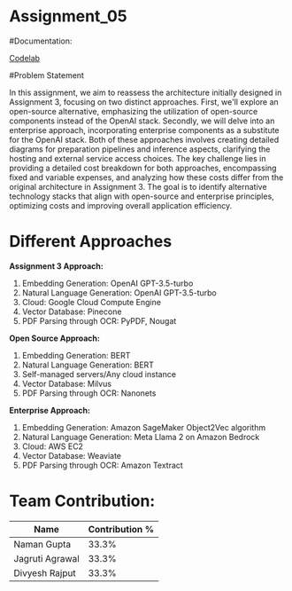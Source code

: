 # Assignment_05

#Documentation: 

[Codelab](https://codelabs-preview.appspot.com/?file_id=1Bg3zzbtiD4Ffq-TfRzreiTfZmB-cUurx5_3hZL0qs8k#0)

#Problem Statement

In this assignment, we aim to reassess the architecture initially designed in Assignment 3, focusing on two distinct approaches. First, we'll explore an open-source alternative, emphasizing the utilization of open-source components instead of the OpenAI stack. Secondly, we will delve into an enterprise approach, incorporating enterprise components as a substitute for the OpenAI stack. Both of these approaches involves creating detailed diagrams for preparation pipelines and inference aspects, clarifying the hosting and external service access choices. The key challenge lies in providing a detailed cost breakdown for both approaches, encompassing fixed and variable expenses, and analyzing how these costs differ from the original architecture in Assignment 3. The goal is to identify alternative technology stacks that align with open-source and enterprise principles, optimizing costs and improving overall application efficiency.

# Different Approaches

**Assignment 3 Approach:**

1. Embedding Generation: OpenAI GPT-3.5-turbo
2. Natural Language Generation: OpenAI GPT-3.5-turbo	
3. Cloud: Google Cloud Compute Engine
4. Vector Database: Pinecone
5. PDF Parsing through OCR: PyPDF, Nougat

**Open Source Approach:**

1. Embedding Generation: BERT
2. Natural Language Generation: BERT	
3. Self-managed servers/Any cloud instance
4. Vector Database: Milvus
5. PDF Parsing through OCR: Nanonets

**Enterprise Approach:**

1. Embedding Generation: Amazon SageMaker Object2Vec algorithm
2. Natural Language Generation: Meta Llama 2 on Amazon Bedrock
3. Cloud: AWS EC2
4. Vector Database: Weaviate
5. PDF Parsing through OCR: Amazon Textract

# Team Contribution:

| Name            | Contribution % |
|-----------------|----------------|
| Naman Gupta     |     33.3%      |
| Jagruti Agrawal |     33.3%      |
| Divyesh Rajput  |     33.3%      |

